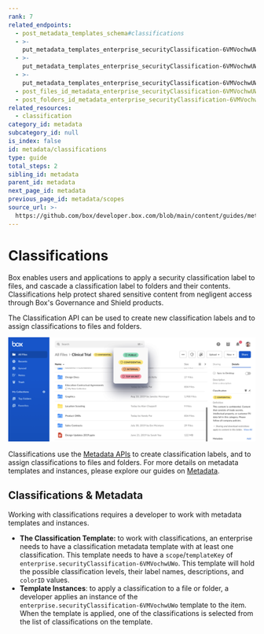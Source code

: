 ```yaml
---
rank: 7
related_endpoints:
  - post_metadata_templates_schema#classifications
  - >-
    put_metadata_templates_enterprise_securityClassification-6VMVochwUWo_schema#add
  - >-
    put_metadata_templates_enterprise_securityClassification-6VMVochwUWo_schema#update
  - >-
    put_metadata_templates_enterprise_securityClassification-6VMVochwUWo_schema#delete
  - post_files_id_metadata_enterprise_securityClassification-6VMVochwUWo
  - post_folders_id_metadata_enterprise_securityClassification-6VMVochwUWo
related_resources:
  - classification
category_id: metadata
subcategory_id: null
is_index: false
id: metadata/classifications
type: guide
total_steps: 2
sibling_id: metadata
parent_id: metadata
next_page_id: metadata
previous_page_id: metadata/scopes
source_url: >-
  https://github.com/box/developer.box.com/blob/main/content/guides/metadata/classifications.md
---
```

# Classifications

Box enables users and applications to apply a security classification label
to files, and cascade a classification label to folders and their contents.
Classifications help protect shared sensitive content from negligent access
through Box's Governance and Shield products.

The Classification API can be used to create new classification labels
and to assign classifications to files and folders.

<ImageFrame border center>

![String field](./classification-example.png)

</ImageFrame>

Classifications use the [Metadata APIs](g://metadata) to create classification
labels, and to assign classifications to files and folders. For more details on
metadata templates and instances, please explore our guides
on [Metadata](g://metadata).

## Classifications & Metadata

Working with classifications requires a developer to work with metadata
templates and instances.

* **The Classification Template:**  to work with classifications, an enterprise needs to have a classification metadata template with at least one classification. This template needs to have a `scope`/`templateKey` of `enterprise.securityClassification-6VMVochwUWo`. This template will hold the possible classification levels, their label names, descriptions, and `colorID` values.
* **Template Instances**: to apply a classification to a file or folder, a developer applies an instance of the `enterprise.securityClassification-6VMVochwUWo` template to the item. When the template is applied, one of the classifications is selected from the list of classifications on the template.